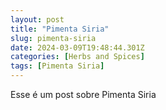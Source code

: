 ```yaml
---
layout: post
title: "Pimenta Siria"
slug: pimenta-siria
date: 2024-03-09T19:48:44.301Z
categories: [Herbs and Spices]
tags: [Pimenta Siria]
---
```

Esse é um post sobre Pimenta Siria